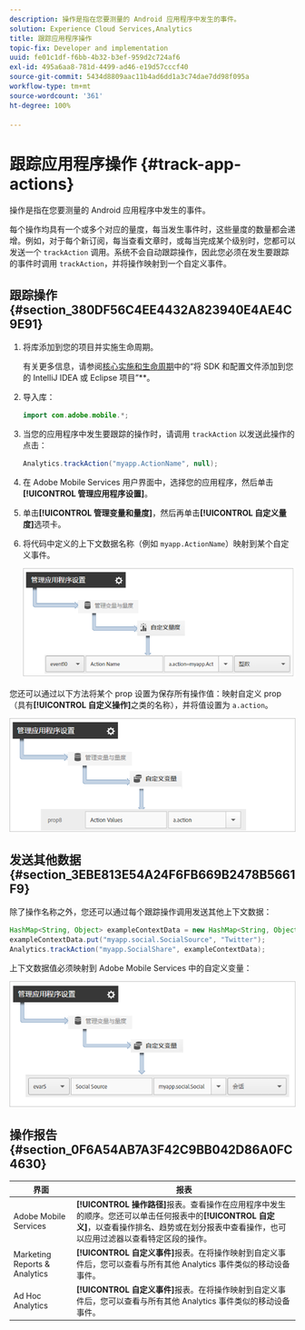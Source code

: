 ```yaml
---
description: 操作是指在您要测量的 Android 应用程序中发生的事件。
solution: Experience Cloud Services,Analytics
title: 跟踪应用程序操作
topic-fix: Developer and implementation
uuid: fe01c1df-f6bb-4b32-b3ef-959d2c724af6
exl-id: 495a6aa8-781d-4499-ad46-e19d57cccf40
source-git-commit: 5434d8809aac11b4ad6dd1a3c74dae7dd98f095a
workflow-type: tm+mt
source-wordcount: '361'
ht-degree: 100%

---
```


# 跟踪应用程序操作 {#track-app-actions}

操作是指在您要测量的 Android 应用程序中发生的事件。

每个操作均具有一个或多个对应的量度，每当发生事件时，这些量度的数量都会递增。例如，对于每个新订阅，每当查看文章时，或每当完成某个级别时，您都可以发送一个 `trackAction` 调用。系统不会自动跟踪操作，因此您必须在发生要跟踪的事件时调用 `trackAction`，并将操作映射到一个自定义事件。

## 跟踪操作 {#section_380DF56C4EE4432A823940E4AE4C9E91}

1. 将库添加到您的项目并实施生命周期。

   有关更多信息，请参阅[核心实施和生命周期](/help/android/getting-started/dev-qs.md)中的“将 SDK 和配置文件添加到您的 IntelliJ IDEA 或 Eclipse 项目”**。

1. 导入库：

   ```java
   import com.adobe.mobile.*;
   ```

1. 当您的应用程序中发生要跟踪的操作时，请调用 `trackAction` 以发送此操作的点击：

   ```java
   Analytics.trackAction("myapp.ActionName", null);
   ```

1. 在 Adobe Mobile Services 用户界面中，选择您的应用程序，然后单击&#x200B;**[!UICONTROL 管理应用程序设置]**。
1. 单击&#x200B;**[!UICONTROL 管理变量和量度]**，然后再单击&#x200B;**[!UICONTROL 自定义量度]**&#x200B;选项卡。

1. 将代码中定义的上下文数据名称（例如 `myapp.ActionName`）映射到某个自定义事件。

   ![](assets/map-event-context-data.png)

您还可以通过以下方法将某个 prop 设置为保存所有操作值：映射自定义 prop（具有&#x200B;**[!UICONTROL 自定义操作]**&#x200B;之类的名称），并将值设置为 `a.action`。

![](assets/map-custom-prop.png)

## 发送其他数据 {#section_3EBE813E54A24F6FB669B2478B5661F9}

除了操作名称之外，您还可以通过每个跟踪操作调用发送其他上下文数据：

```java
HashMap<String, Object> exampleContextData = new HashMap<String, Object>(); 
exampleContextData.put("myapp.social.SocialSource", "Twitter"); 
Analytics.trackAction("myapp.SocialShare", exampleContextData);
```

上下文数据值必须映射到 Adobe Mobile Services 中的自定义变量：

![](assets/map-variable-context-action.png)

## 操作报告 {#section_0F6A54AB7A3F42C9BB042D86A0FC4630}

| 界面 | 报表 |
|--- |--- |
| Adobe Mobile Services | **[!UICONTROL 操作路径]**&#x200B;报表。查看操作在应用程序中发生的顺序。您还可以单击任何报表中的&#x200B;**[!UICONTROL 自定义]**，以查看操作排名、趋势或在划分报表中查看操作，也可以应用过滤器以查看特定区段的操作。 |
| Marketing Reports &amp; Analytics | **[!UICONTROL 自定义事件]**&#x200B;报表。在将操作映射到自定义事件后，您可以查看与所有其他 Analytics 事件类似的移动设备事件。 |
| Ad Hoc Analytics | **[!UICONTROL 自定义事件]**&#x200B;报表。在将操作映射到自定义事件后，您可以查看与所有其他 Analytics 事件类似的移动设备事件。 |
